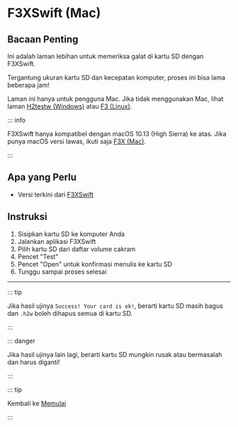 # F3XSwift (Mac)

## Bacaan Penting

Ini adalah laman lebihan untuk memeriksa galat di kartu SD dengan F3XSwift.

Tergantung ukuran kartu SD dan kecepatan komputer, proses ini bisa lama beberapa jam!

Laman ini hanya untuk pengguna Mac. Jika tidak menggunakan Mac, lihat laman [H2testw (Windows)](h2testw-\(windows\)) atau [F3 (Linux)](f3-\(linux\)).

::: info

F3XSwift hanya kompatibel dengan macOS 10.13 (High Sierra) ke atas. Jika punya macOS versi lawas, ikuti saja [F3X (Mac)](f3x-\(mac\)).

:::

## Apa yang Perlu

- Versi terkini dari [F3XSwift](https://github.com/vrunkel/F3XSwift/releases/latest)

## Instruksi

1. Sisipkan kartu SD ke komputer Anda
2. Jalankan aplikasi F3XSwift
3. Pilih kartu SD dari daftar volume cakram
4. Pencet "Test"
5. Pencet "Open" untuk konfirmasi menulis ke kartu SD
6. Tunggu sampai proses selesai

___

::: tip

Jika hasil ujinya `Success! Your card is ok!`, berarti kartu SD masih bagus dan `.h2w` boleh dihapus semua di kartu SD.

:::

::: danger

Jika hasil ujinya lain lagi, berarti kartu SD mungkin rusak atau bermasalah dan harus diganti!

:::

::: tip

Kembali ke [Memulai](get-started)

:::
